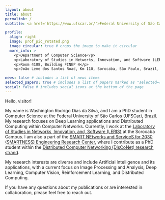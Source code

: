 ```yaml
---
layout: about
title: about
permalink: /
subtitle: <a href='https://www.ufscar.br/'>Federal University of São Carlos (UFSCar)</a>.

profile:
  align: right
  image: prof_pic_rotated.png
  image_circular: true # crops the image to make it circular
  more_info: >
    <p>Department of Computer Science</p>
    <p>Laboratory of Studies in Networks, Innovation, and Software (LERIS)</p>
    <p>Room 4108, Building FINEP 4</p>
    <p>João Leme dos Santos Road, Km 110, Sorocaba, São Paulo, Brazil, 18052780</p>

news: false # includes a list of news items
selected_papers: true # includes a list of papers marked as "selected={true}"
social: false # includes social icons at the bottom of the page
---
```


Hello, visitor!

My name is Washington Rodrigo Dias da Silva, and I am a PhD student in Computer Science at the Federal University of São Carlos (UFSCar), Brazil. My research focuses on Deep Learning applications and Distributed Computing within Computer Networks. Currently, I work at the [Laboratory of Studies in Networks, Innovation, and, Software (LERIS)](https://leris.dcomp.ufscar.br/) at the Sorocaba Campus. I am also a part of the [SMART NEtworks and ServiceS for 2030 (SMARTNESS) Engineering Research Center](https://smartness2030.tech/), where I contribute as a PhD student within the [Distributed Computer Networking (DisCoNet) research strand](https://smartness2030.tech/research_strands/disconet-distributed-computer-networking/). 

My research interests are diverse and include Artificial Intelligence and its applications, with a current focus on Image Processing and Analysis, Deep Learning, Computer Vision, Reinforcement Learning, and Distributed Computing.

If you have any questions about my publications or are interested in collaboration, please feel free to reach out.
